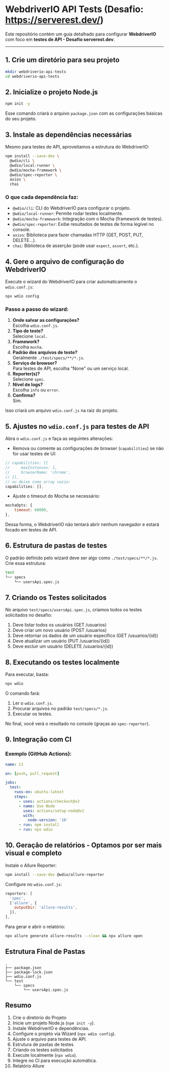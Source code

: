 # WebdriverIO API Tests (Desafio: https://serverest.dev/)

Este repositório contém um guia detalhado para configurar **WebdriverIO** com foco em **testes de API - Desafio serverest.dev**.

---

## 1. Crie um diretório para seu projeto

```bash
mkdir webdriverio-api-tests
cd webdriverio-api-tests
```

## 2. Inicialize o projeto Node.js

```bash
npm init -y
```

Esse comando criará o arquivo `package.json` com as configurações básicas do seu projeto.

## 3. Instale as dependências necessárias

Mesmo para testes de API, aproveitamos a estrutura do WebdriverIO:

```bash
npm install --save-dev \
  @wdio/cli \
  @wdio/local-runner \
  @wdio/mocha-framework \
  @wdio/spec-reporter \
  axios \
  chai
```

### O que cada dependência faz:
- `@wdio/cli`: CLI do WebdriverIO para configurar o projeto.
- `@wdio/local-runner`: Permite rodar testes localmente.
- `@wdio/mocha-framework`: Integração com o Mocha (framework de testes).
- `@wdio/spec-reporter`: Exibe resultados de testes de forma legível no console.
- `axios`: Biblioteca para fazer chamadas HTTP (GET, POST, PUT, DELETE...).
- `chai`: Biblioteca de asserção (pode usar `expect`, `assert`, etc.).

## 4. Gere o arquivo de configuração do WebdriverIO

Execute o wizard do WebdriverIO para criar automaticamente o `wdio.conf.js`:

```bash
npx wdio config
```

### Passo a passo do wizard:
1. **Onde salvar as configurações?**  
   Escolha `wdio.conf.js`.
2. **Tipo de teste?**  
   Selecione `local`.
3. **Framework?**  
   Escolha `mocha`.
4. **Padrão dos arquivos de teste?**  
   Geralmente `./test/specs/**/*.js`.
5. **Serviço de browser?**  
   Para testes de API, escolha "None" ou um serviço local.
6. **Reporter(s)?**  
   Selecione `spec`.
7. **Nível de logs?**  
   Escolha `info` ou `error`.
8. **Confirma?**  
   Sim.

Isso criará um arquivo `wdio.conf.js` na raiz do projeto.

## 5. Ajustes no `wdio.conf.js` para testes de API

Abra o `wdio.conf.js` e faça as seguintes alterações:

- Remova ou comente as configurações de browser (`capabilities`) se não for usar testes de UI:

```javascript
// capabilities: [{
//     maxInstances: 1,
//     browserName: 'chrome',
// }],
// ou deixe como array vazio:
capabilities: [],
```

- Ajuste o timeout do Mocha se necessário:

```javascript
mochaOpts: {
    timeout: 60000,
},
```

Dessa forma, o WebdriverIO não tentará abrir nenhum navegador e estará focado em testes de API.

## 6. Estrutura de pastas de testes

O padrão definido pelo wizard deve ser algo como `./test/specs/**/*.js`.  
Crie essa estrutura:

```bash
test
└── specs
    └── usersApi.spec.js
```

## 7. Criando os Testes solicitados

No arquivo `test/specs/usersApi.spec.js`, criamos todos os testes solicitados no desafio:

1. Deve listar todos os usuários (GET /usuarios)
2. Deve criar um novo usuário (POST /usuarios)
3. Deve retornar os dados de um usuário específico (GET /usuarios/{id})
4. Deve atualizar um usuário (PUT /usuarios/{id})
5. Deve excluir um usuário (DELETE /usuarios/{id})


## 8. Executando os testes localmente

Para executar, basta:

```bash
npx wdio
```

O comando fará:
1. Ler o `wdio.conf.js`.
2. Procurar arquivos no padrão `test/specs/*.js`.
3. Executar os testes.

No final, você verá o resultado no console (graças ao `spec-reporter`).

## 9. Integração com CI

### Exemplo (GitHub Actions):

```yaml
name: CI

on: [push, pull_request]

jobs:
  test:
    runs-on: ubuntu-latest
    steps:
      - uses: actions/checkout@v2
      - name: Use Node
        uses: actions/setup-node@v2
        with:
          node-version: '16'
      - run: npm install
      - run: npx wdio
```

## 10. Geração de relatórios - Optamos por ser mais visual e completo

Instale o Allure Reporter:

```bash
npm install --save-dev @wdio/allure-reporter
```

Configure no `wdio.conf.js`:

```javascript
reporters: [
  'spec',
  ['allure', {
    outputDir: 'allure-results',
  }],
],
```

Para gerar e abrir o relatório:

```bash
npx allure generate allure-results --clean && npx allure open
```

## Estrutura Final de Pastas

```plaintext
.
├── package.json
├── package-lock.json
├── wdio.conf.js
└── test
    └── specs
        └── usersApi.spec.js
```

## Resumo

1. Crie o diretório do Projeto
2. Inicie um projeto Node.js (`npm init -y`).
3. Instale WebdriverIO e dependências.
4. Configure o projeto via Wizard (`npx wdio config`).
5. Ajuste o arquivo para testes de API.
6. Estrutura de pastas de testes
7. Criando os testes solicitados
8. Execute localmente (`npx wdio`).
9. Integre no CI para execução automática.
10. Relatório Allure

